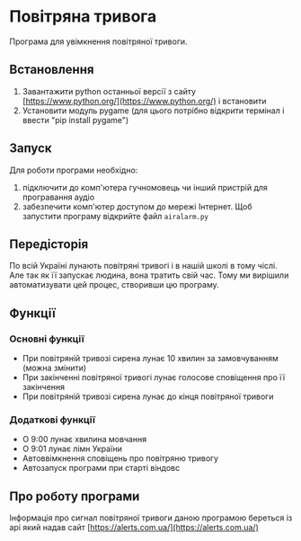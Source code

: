 # Повітряна тривога
Програма для увімкнення повітряної тривоги.

## Встановлення
1. Завантажити python останньої версії з сайту [https://www.python.org/](https://www.python.org/) і встановити
2. Установити модуль pygame (для цього потрібно відкрити термінал і ввести "pip install pygame")

## Запуск
Для роботи програми необхідно:
1. підключити до комп'ютера гучномовець чи інший пристрій для програвання аудіо
2. забезпечити комп'ютер доступом до мережі Інтернет.
Щоб запустити програму відкрийте файл `airalarm.py`

## Передісторія
По всій Україні лунають повітряні тривогі і в нашій школі в тому чіслі. Але так як її запускає людина, вона тратить свій час. Тому ми вирішили автоматизувати цей процес, створивши цю програму.

## Функції
### Основні функції
* При повітряній тривозі сирена лунає 10 хвилин за замовчуванням (можна змінити)
* При закінченні повітряної тривогі лунає голосове сповіщення про її закінчення
* При повітряній тривозі сирена лунає до кінця повітряної тривоги

### Додаткові функції
* О 9:00 лунає хвилина мовчання
* О 9:01 лунає лімн України
* Автоввімкнення сповіщень про повітряню тривогу
* Автозапуск програми при старті віндовс

## Про роботу програми
Інформація про сигнал повітряної тривоги даною програмою береться із api який надав сайт [https://alerts.com.ua/](https://alerts.com.ua/)
